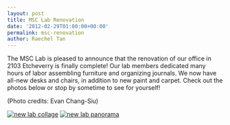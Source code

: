 ```yaml
---
layout: post
title: MSC Lab Renovation
date: '2012-02-29T01:00:00+00:00'
permalink: msc-renovation
author: Raechel Tan
---
```

<p>The MSC Lab is pleased to announce that the renovation of our office in 2103 Etcheverry is finally complete! Our lab members dedicated many hours of labor assembling furniture and organizing journals. We now have all-new desks and chairs, in addition to new paint and carpet. Check out the photos below or stop by sometime to see for yourself!</p>
<p>(Photo credits: Evan Chang-Siu)</p>
<a href="{{ site.baseurl }}/assets/images/posts/newlabcollage.PNG" ><img src="{{ site.baseurl }}/assets/images/posts/newlabcollage.png" alt="new lab collage" border="0"></a>
<a href="{{ site.baseurl }}/assets/images/posts/newlabpan.jpg" ><img src="{{ site.baseurl }}/assets/images/posts/newlabpan.jpg" alt="new lab panorama" border="0"></a></p>
